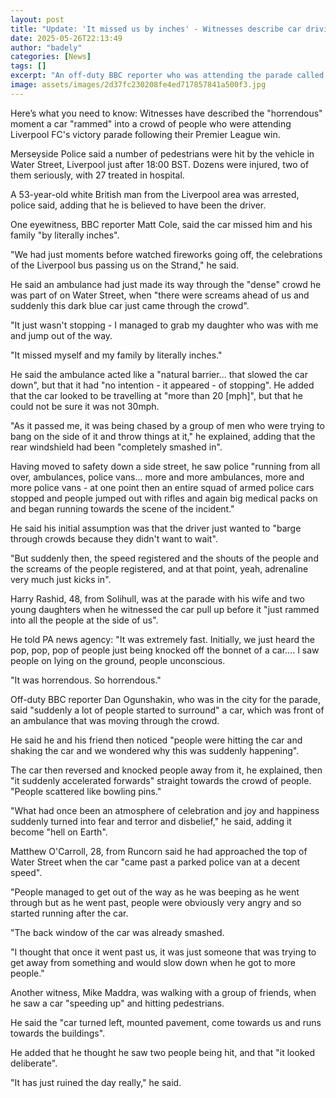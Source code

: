 ```yaml
---
layout: post
title: "Update: 'It missed us by inches' - Witnesses describe car driving into crowd at Liverpool FC parade"
date: 2025-05-26T22:13:49
author: "badely"
categories: [News]
tags: []
excerpt: "An off-duty BBC reporter who was attending the parade called it 'hell on Earth'."
image: assets/images/2d37fc230208fe4ed717857841a500f3.jpg
---
```


Here’s what you need to know: Witnesses have described the "horrendous" moment a car "rammed" into a crowd of people who were attending Liverpool FC's victory parade following their Premier League win.

Merseyside Police said a number of pedestrians were hit by the vehicle in Water Street, Liverpool just after 18:00 BST. Dozens were injured, two of them seriously, with 27 treated in hospital.

A 53-year-old white British man from the Liverpool area was arrested, police said, adding that he is believed to have been the driver.

One eyewitness, BBC reporter Matt Cole, said the car missed him and his family "by literally inches".

"We had just moments before watched fireworks going off, the celebrations of the Liverpool bus passing us on the Strand," he said.

He said an ambulance had just made its way through the "dense" crowd he was part of on Water Street, when "there were screams ahead of us and suddenly this dark blue car just came through the crowd".

"It just wasn't stopping - I managed to grab my daughter who was with me and jump out of the way. 

"It missed myself and my family by literally inches."

He said the ambulance acted like a "natural barrier... that slowed the car down", but that it had "no intention - it appeared - of stopping". He added that the car looked to be travelling at "more than 20 [mph]", but that he could not be sure it was not 30mph.

"As it passed me, it was being chased by a group of men who were trying to bang on the side of it and throw things at it," he explained, adding that the rear windshield had been "completely smashed in".

Having moved to safety down a side street, he saw police "running from all over, ambulances, police vans... more and more ambulances, more and more police vans - at one point then an entire squad of armed police cars stopped and people jumped out with rifles and again big medical packs on and began running towards the scene of the incident."

He said his initial assumption was that the driver just wanted to "barge through crowds because they didn't want to wait".

"But suddenly then, the speed registered and the shouts of the people and the screams of the people registered, and at that point, yeah, adrenaline very much just kicks in".

Harry Rashid, 48, from Solihull, was at the parade with his wife and two young daughters when he witnessed the car pull up before it "just rammed into all the people at the side of us".

He told PA news agency: "It was extremely fast. Initially, we just heard the pop, pop, pop of people just being knocked off the bonnet of a car.... I saw people on lying on the ground, people unconscious.

"It was horrendous. So horrendous."

Off-duty BBC reporter Dan Ogunshakin, who was in the city for the parade, said "suddenly a lot of people started to surround" a car, which was front of an ambulance that was moving through the crowd.

He said he and his friend then noticed "people were hitting the car and shaking the car and we wondered why this was suddenly happening".

 The car then reversed and knocked people away from it, he explained, then "it suddenly accelerated forwards" straight towards the crowd of people. "People scattered like bowling pins."

"What had once been an atmosphere of celebration and joy and happiness suddenly turned into fear and terror and disbelief," he said, adding it become "hell on Earth".

Matthew O'Carroll, 28, from Runcorn said he had approached the top of Water Street when the car "came past a parked police van at a decent speed".

"People managed to get out of the way as he was beeping as he went through but as he went past, people were obviously very angry and so started running after the car.

"The back window of the car was already smashed.

"I thought that once it went past us, it was just someone that was trying to get away from something and would slow down when he got to more people."

Another witness, Mike Maddra, was walking with a group of friends, when he saw a car "speeding up" and hitting pedestrians.

He said the "car turned left, mounted pavement, come towards us and runs towards the buildings".

He added that he thought he saw two people being hit, and that "it looked deliberate".

"It has just ruined the day really," he said.

